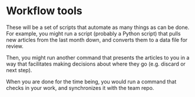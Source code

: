 Workflow tools
=======================

These will be a set of scripts that automate as many things as can be done. For example, you might run a script (probably a Python script) that pulls new articles from the last month down, and converts them to a data file for review.

Then, you might run another command that presents the articles to you in a way that facilitates making decisions about where they go (e.g. discard or next step).

When you are done for the time being, you would run a command that checks in your work, and synchronizes it with the team repo.